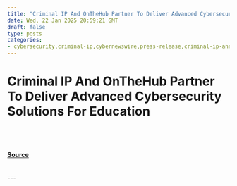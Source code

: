 ```yaml
---
title: "Criminal IP And OnTheHub Partner To Deliver Advanced Cybersecurity Solutions For Education"
date: Wed, 22 Jan 2025 20:59:21 GMT
draft: false
type: posts
categories: 
- cybersecurity,criminal-ip,cybernewswire,press-release,criminal-ip-announcement,cyber-threats,cybersecurity-tips,good-company
---
```

# Criminal IP And OnTheHub Partner To Deliver Advanced Cybersecurity Solutions For Education

<br/>

<br/>


#### [Source](https://hackernoon.com/criminal-ip-and-onthehub-partner-to-deliver-advanced-cybersecurity-solutions-for-education?source=rss)

<br/>
---
